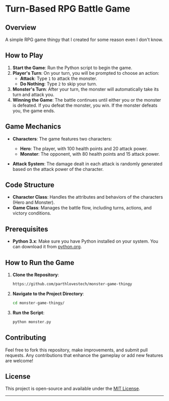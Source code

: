 # Turn-Based RPG Battle Game

## Overview

A simple RPG game thingy that I created for some reason even I don't know.

## How to Play

1. **Start the Game**: Run the Python script to begin the game.
2. **Player's Turn**: On your turn, you will be prompted to choose an action:
   - **Attack**: Type `1` to attack the monster.
   - **Do Nothing**: Type `2` to skip your turn.
3. **Monster's Turn**: After your turn, the monster will automatically take its turn and attack you.
4. **Winning the Game**: The battle continues until either you or the monster is defeated. If you defeat the monster, you win. If the monster defeats you, the game ends.

## Game Mechanics

- **Characters**: The game features two characters:
  - **Hero**: The player, with 100 health points and 20 attack power.
  - **Monster**: The opponent, with 80 health points and 15 attack power.
  
- **Attack System**: The damage dealt in each attack is randomly generated based on the attack power of the character.

## Code Structure

- **Character Class**: Handles the attributes and behaviors of the characters (Hero and Monster).
- **Game Class**: Manages the battle flow, including turns, actions, and victory conditions.

## Prerequisites

- **Python 3.x**: Make sure you have Python installed on your system. You can download it from [python.org](https://www.python.org/).

## How to Run the Game

1. **Clone the Repository**:
   ```bash
   https://github.com/parthlovestech/monster-game-thingy
   ```
2. **Navigate to the Project Directory**:
   ```bash
   cd monster-game-thingy/
   ```
3. **Run the Script**:
   ```bash
   python monster.py
   ```

## Contributing

Feel free to fork this repository, make improvements, and submit pull requests. Any contributions that enhance the gameplay or add new features are welcome!

## License

This project is open-source and available under the [MIT License](LICENSE).

---

